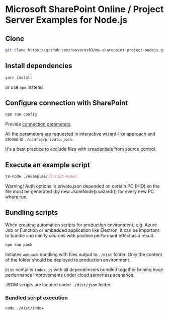 # Microsoft SharePoint Online / Project Server Examples for Node.js

## Clone

```bash
git clone https://github.com/nsuvorov83/ms-sharepoint-project-nodejs.git && cd ms-sharepoint-project-nodejs
```

## Install dependencies

```bash
yarn install
```

or use `npm` instead.

## Configure connection with SharePoint

```bash
npm run config
```

Provide [connection parameters](https://github.com/s-KaiNet/node-sp-auth/wiki).

All the parameters are requested in interactive wizard-like approach and stored in `./config/private.json`.

It's a best practice to exclude files with creadentials from source control.

## Execute an example script

```bash
ts-node ./examples/[script-name]
```

Warning! Auth options in private.json depended on certain PC (HID) so the file must be generated (by new JsomNode().wizard()) for every new PC where run.

## Bundling scripts

When creating automation scripts for production environment, e.g. Azure Job or Function or embedded application like Electron, it can be important to bundle and minify sources with positive performant effect as a result.

```bash
npm run pack
```

Initiates `webpack` bundling with files output to `./dist` folder. Only the content of the folder should be deployed to production environment.

`Dist` contains `index.js` with all dependencies bundled together brining huge performance improvements under cloud serverless scenarios.

JSOM scripts are located under `./dist/jsom` folder.

### Bundled script execution

```bash
node ./dist/index
```
